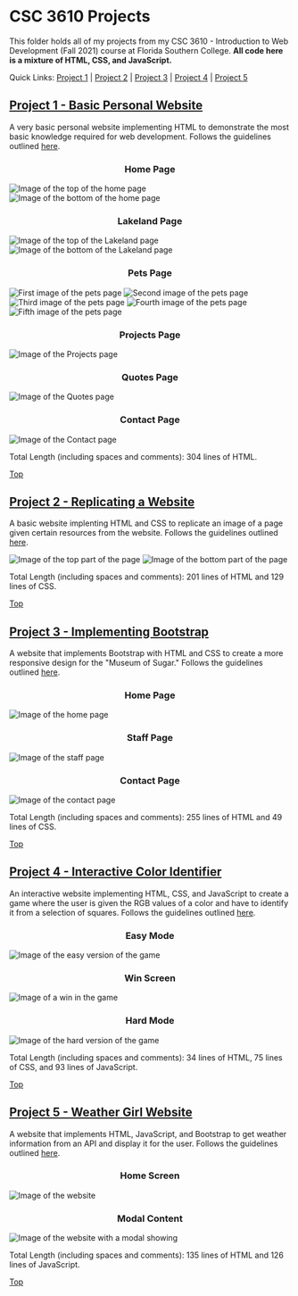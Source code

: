 # CSC 3610 Projects
This folder holds all of my projects from my CSC 3610 - Introduction to Web Development (Fall 2021) course at Florida Southern College.
**All code here is a mixture of HTML, CSS, and JavaScript.**

Quick Links: [Project 1](https://github.com/JacobKnox/Jacob-Knox-Projects/blob/main/CSC%203610#project-1---basic-personal-website) | [Project 2](https://github.com/JacobKnox/Jacob-Knox-Projects/blob/main/CSC%203610#project-2---replicating-a-website) | [Project 3](https://github.com/JacobKnox/Jacob-Knox-Projects/tree/main/CSC%203610#project-3---implementing-bootstrap) | [Project 4](https://github.com/JacobKnox/Jacob-Knox-Projects/tree/main/CSC%203610#project-4---interactive-color-identifier) | [Project 5](https://github.com/JacobKnox/Jacob-Knox-Projects/tree/main/CSC%203610#project-5---weather-girl-website)

## [Project 1 - Basic Personal Website](https://github.com/JacobKnox/Jacob-Knox-Projects/tree/main/CSC%203610/Project%201)
A very basic personal website implementing HTML to demonstrate the most basic knowledge required for web development. Follows the guidelines outlined [here](https://github.com/JacobKnox/Jacob-Knox-Projects/blob/main/CSC%203610/Project%20Guidelines/Project%201%20Guidelines.pdf).

### **<p align="center">Home Page</p>**
![Image of the top of the home page](https://github.com/JacobKnox/Jacob-Knox-Projects/blob/main/CSC%203610/Images/Personal%20Home%201.png)
![Image of the bottom of the home page](https://github.com/JacobKnox/Jacob-Knox-Projects/blob/main/CSC%203610/Images/Personal%20Home%202.png)
### **<p align="center">Lakeland Page</p>**
![Image of the top of the Lakeland page](https://github.com/JacobKnox/Jacob-Knox-Projects/blob/main/CSC%203610/Images/Personal%20Lakeland%201.png)
![Image of the bottom of the Lakeland page](https://github.com/JacobKnox/Jacob-Knox-Projects/blob/main/CSC%203610/Images/Personal%20Lakeland%202.png)
### **<p align="center">Pets Page</p>**
![First image of the pets page](https://github.com/JacobKnox/Jacob-Knox-Projects/blob/main/CSC%203610/Images/Personal%20Pets%201.png)
![Second image of the pets page](https://github.com/JacobKnox/Jacob-Knox-Projects/blob/main/CSC%203610/Images/Personal%20Pets%202.png)
![Third image of the pets page](https://github.com/JacobKnox/Jacob-Knox-Projects/blob/main/CSC%203610/Images/Personal%20Pets%203.png)
![Fourth image of the pets page](https://github.com/JacobKnox/Jacob-Knox-Projects/blob/main/CSC%203610/Images/Personal%20Pets%204.png)
![Fifth image of the pets page](https://github.com/JacobKnox/Jacob-Knox-Projects/blob/main/CSC%203610/Images/Personal%20Pets%205.png)
### **<p align="center">Projects Page</p>**
![Image of the Projects page](https://github.com/JacobKnox/Jacob-Knox-Projects/blob/main/CSC%203610/Images/Personal%20Projects.png)
### **<p align="center">Quotes Page</p>**
![Image of the Quotes page](https://github.com/JacobKnox/Jacob-Knox-Projects/blob/main/CSC%203610/Images/Personal%20Quotes.png)
### **<p align="center">Contact Page</p>**
![Image of the Contact page](https://github.com/JacobKnox/Jacob-Knox-Projects/blob/main/CSC%203610/Images/Personal%20Contact.png)

Total Length (including spaces and comments): 304 lines of HTML.

[Top](https://github.com/JacobKnox/Jacob-Knox-Projects/blob/main/CSC%203610#readme)

## [Project 2 - Replicating a Website](https://github.com/JacobKnox/Jacob-Knox-Projects/tree/main/CSC%203610/Project%202)
A basic website implenting HTML and CSS to replicate an image of a page given certain resources from the website. Follows the guidelines outlined [here](https://github.com/JacobKnox/Jacob-Knox-Projects/blob/main/CSC%203610/Project%20Guidelines/Project%202%20Guidelines.pdf).

![Image of the top part of the page](https://github.com/JacobKnox/Jacob-Knox-Projects/blob/main/CSC%203610/Images/TMNT%20Top.png)
![Image of the bottom part of the page](https://github.com/JacobKnox/Jacob-Knox-Projects/blob/main/CSC%203610/Images/TMNT%20Bottom.png)

Total Length (including spaces and comments): 201 lines of HTML and 129 lines of CSS.

[Top](https://github.com/JacobKnox/Jacob-Knox-Projects/blob/main/CSC%203610#readme)

## [Project 3 - Implementing Bootstrap](https://github.com/JacobKnox/Jacob-Knox-Projects/tree/main/CSC%203610/Project%203)
A website that implements Bootstrap with HTML and CSS to create a more responsive design for the "Museum of Sugar." Follows the guidelines outlined [here](https://github.com/JacobKnox/Jacob-Knox-Projects/blob/main/CSC%203610/Project%20Guidelines/Project%203%20Guidelines.pdf).

### **<p align="center">Home Page</p>**
![Image of the home page](https://github.com/JacobKnox/Jacob-Knox-Projects/blob/main/CSC%203610/Images/MOS%20Home.png)
### **<p align="center">Staff Page</p>**
![Image of the staff page](https://github.com/JacobKnox/Jacob-Knox-Projects/blob/main/CSC%203610/Images/MOS%20Staff.png)
### **<p align="center">Contact Page</p>**
![Image of the contact page](https://github.com/JacobKnox/Jacob-Knox-Projects/blob/main/CSC%203610/Images/MOS%20Contact.png)

Total Length (including spaces and comments): 255 lines of HTML and 49 lines of CSS.

[Top](https://github.com/JacobKnox/Jacob-Knox-Projects/blob/main/CSC%203610#readme)

## [Project 4 - Interactive Color Identifier](https://github.com/JacobKnox/Jacob-Knox-Projects/tree/main/CSC%203610/Project%204)
An interactive website implementing HTML, CSS, and JavaScript to create a game where the user is given the RGB values of a color and have to identify it from a selection of squares. Follows the guidelines outlined [here](https://github.com/JacobKnox/Jacob-Knox-Projects/blob/main/CSC%203610/Project%20Guidelines/Project%204%20Guidelines.pdf).

### **<p align="center">Easy Mode</p>**
![Image of the easy version of the game](https://github.com/JacobKnox/Jacob-Knox-Projects/blob/main/CSC%203610/Images/Identifier%20Easy.png)
### **<p align="center">Win Screen</p>**
![Image of a win in the game](https://github.com/JacobKnox/Jacob-Knox-Projects/blob/main/CSC%203610/Images/Identifier%20Win.png)
### **<p align="center">Hard Mode</p>**
![Image of the hard version of the game](https://github.com/JacobKnox/Jacob-Knox-Projects/blob/main/CSC%203610/Images/Identifier%20Hard.png)

Total Length (including spaces and comments): 34 lines of HTML, 75 lines of CSS, and 93 lines of JavaScript.

[Top](https://github.com/JacobKnox/Jacob-Knox-Projects/blob/main/CSC%203610#readme)

## [Project 5 - Weather Girl Website](https://github.com/JacobKnox/Jacob-Knox-Projects/tree/main/CSC%203610/Project%205)
A website that implements HTML, JavaScript, and Bootstrap to get weather information from an API and display it for the user. Follows the guidelines outlined [here](https://github.com/JacobKnox/Jacob-Knox-Projects/blob/main/CSC%203610/Project%20Guidelines/Project%205%20Guidelines.pdf).

### **<p align="center">Home Screen</p>**
![Image of the website](https://github.com/JacobKnox/Jacob-Knox-Projects/blob/main/CSC%203610/Images/Weather%20Weeb.png)
### **<p align="center">Modal Content</p>**
![Image of the website with a modal showing](https://github.com/JacobKnox/Jacob-Knox-Projects/blob/main/CSC%203610/Images/Weather%20Weeb%20Modal.png)

Total Length (including spaces and comments): 135 lines of HTML and 126 lines of JavaScript.

[Top](https://github.com/JacobKnox/Jacob-Knox-Projects/blob/main/CSC%203610#readme)